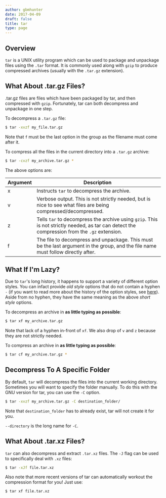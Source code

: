 ```yaml
---
author: gbmhunter
date: 2017-04-09
draft: false
title: tar
type: page
---
```


## Overview

`tar` is a UNIX utility program which can be used to package and unpackage files using the `.tar` format. It is commonly used along with `gzip` to produce compressed archives (usually with the `.tar.gz` extension).

## What About .tar.gz Files?

.tar.gz files are files which have been packaged by tar, and then compressed with `gzip`. Fortunately, tar can both decompress and unpackage in one step.

To decompress a `.tar.gz` file:

```sh
$ tar -xvzf my_file.tar.gz
```

Note that `f` must be the last option in the group as the filename must come after it.

To compress all the files in the current directory into a `.tar.gz` archive:

```sh
$ tar -cvzf my_archive.tar.gz *
```

The above options are:

<table>
    <thead>
        <tr>
            <th>Argument</th>
            <th>Description</th>
        </tr>
    </thead>
    <tbody>
        <tr >
            <td>x</td>
            <td>Instructs <code>tar</code> to decompress the archive.</td>
        </tr>
        <tr>
            <td>v</td>
            <td>Verbose output. This is not strictly needed, but is nice to see what files are being compressed/decompressed.</td>
        </tr>
        <tr>
            <td>z</td>
            <td>Tells <code>tar</code> to decompress the archive using <code>gzip</code>. This is not strictly needed, as tar can detect the compression from the <code>.gz</code> extension.</td>
        </tr>
        <tr>
            <td>f</td>
            <td>The file to decompress and unpackage. This must be the last argument in the group, and the file name must follow directly after.</td>
        </tr>
    </tbody>
</table>

## What If I'm Lazy?

Due to `tar`'s long history, it happens to support a variety of different option styles. You can infact provide _old style_ options that do not contain a hyphen `-` (if you want to read more about the history of the option styles, see [here](https://www.gnu.org/software/tar/manual/html_section/tar_21.html)). Aside from no hyphen, they have the same meaning as the above _short style_ options.

To decompress an archive in **as little typing as possible**:

```sh
$ tar xf my_archive.tar.gz
```

Note that lack of a hyphen in-front of `xf`. We also drop of `v` and `z` because they are not strictly needed.

To compress an archive in **as little typing as possible**:

```sh
$ tar cf my_archive.tar.gz *
```

## Decompress To A Specific Folder

By default, `tar` will decompress the files into the current working directory. Sometimes you will want to specify the folder manually. To do this with the GNU version for tar, you can use the `-C` option.

```sh    
$ tar -xvzf my_archive.tar.gz -C destination_folder/
```

Note that `destination_folder` has to already exist, tar will not create it for you.

`--directory` is the long name for `-C`.

## What About .tar.xz Files?

`tar` can also decompress and extract `.tar.xz` files. The `-J` flag can be used to specifically deal with `.xz` files:

```sh   
$ tar -xJf file.tar.xz
```

Also note that more recent versions of tar can automatically workout the compression format for you! Just use:

```sh    
$ tar xf file.tar.xz
```
